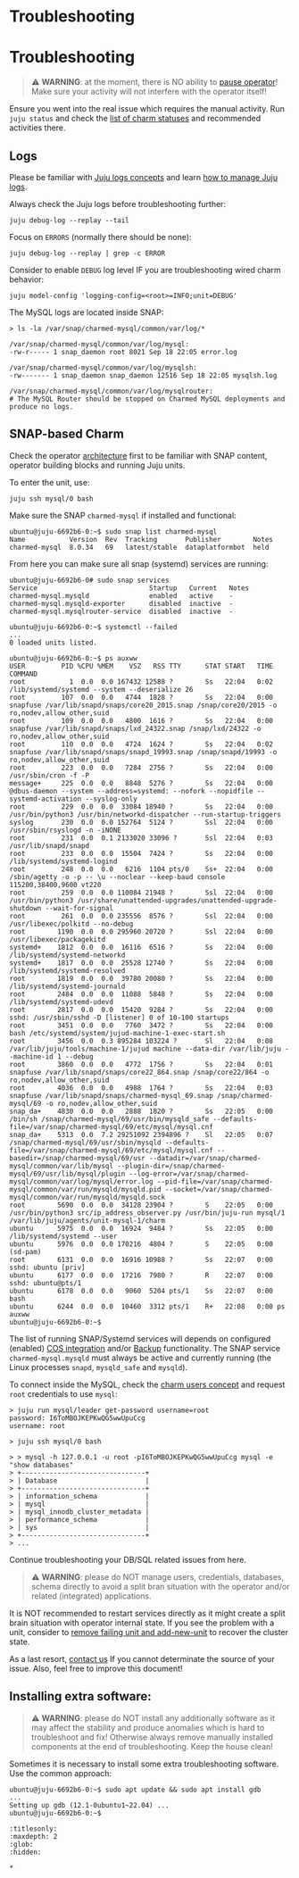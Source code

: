 
# Troubleshooting

# Troubleshooting

> :warning: **WARNING**: at the moment, there is NO ability to [pause operator](https://warthogs.atlassian.net/browse/DPE-2545)!<br/>Make sure your activity will not interfere with the operator itself!

Ensure you went into the real issue which requires the manual activity. Run `juju status` and check the [list of charm statuses](/reference/charm-statuses) and recommended activities there.

## Logs

Please be familiar with [Juju logs concepts](https://juju.is/docs/juju/log) and learn [how to manage Juju logs](https://juju.is/docs/juju/manage-logs).

Always check the Juju logs before troubleshooting further:
```shell
juju debug-log --replay --tail
```

Focus on `ERRORS` (normally there should be none):
```shell
juju debug-log --replay | grep -c ERROR
```

Consider to enable `DEBUG` log level IF you are troubleshooting wired charm behavior:
```shell
juju model-config 'logging-config=<root>=INFO;unit=DEBUG'
```

The MySQL logs are located inside SNAP:
```shell
> ls -la /var/snap/charmed-mysql/common/var/log/*

/var/snap/charmed-mysql/common/var/log/mysql:
-rw-r----- 1 snap_daemon root 8021 Sep 18 22:05 error.log

/var/snap/charmed-mysql/common/var/log/mysqlsh:
-rw------- 1 snap_daemon snap_daemon 12516 Sep 18 22:05 mysqlsh.log

/var/snap/charmed-mysql/common/var/log/mysqlrouter:
# The MySQL Router should be stopped on Charmed MySQL deployments and produce no logs.
```

## SNAP-based Charm

Check the operator [architecture](/explanation/architecture) first to be familiar with SNAP content, operator building blocks and running Juju units.

To enter the unit, use:
```shell
juju ssh mysql/0 bash
```

Make sure the SNAP `charmed-mysql` if installed and functional:
```shell
ubuntu@juju-6692b6-0:~$ sudo snap list charmed-mysql
Name           Version  Rev  Tracking       Publisher        Notes
charmed-mysql  8.0.34   69   latest/stable  dataplatformbot  held
```

From here you can make sure all snap (systemd) services are running: 
```shell
ubuntu@juju-6692b6-0# sudo snap services
Service                            Startup   Current   Notes
charmed-mysql.mysqld               enabled   active    -
charmed-mysql.mysqld-exporter      disabled  inactive  -
charmed-mysql.mysqlrouter-service  disabled  inactive  -

ubuntu@juju-6692b6-0:~$ systemctl --failed
...
0 loaded units listed.

ubuntu@juju-6692b6-0:~$ ps auxww
USER         PID %CPU %MEM    VSZ   RSS TTY      STAT START   TIME COMMAND
root           1  0.0  0.0 167432 12588 ?        Ss   22:04   0:02 /lib/systemd/systemd --system --deserialize 26
root         107  0.0  0.0   4744  1828 ?        Ss   22:04   0:00 snapfuse /var/lib/snapd/snaps/core20_2015.snap /snap/core20/2015 -o ro,nodev,allow_other,suid
root         109  0.0  0.0   4800  1616 ?        Ss   22:04   0:00 snapfuse /var/lib/snapd/snaps/lxd_24322.snap /snap/lxd/24322 -o ro,nodev,allow_other,suid
root         110  0.0  0.0   4724  1624 ?        Ss   22:04   0:02 snapfuse /var/lib/snapd/snaps/snapd_19993.snap /snap/snapd/19993 -o ro,nodev,allow_other,suid
root         223  0.0  0.0   7284  2756 ?        Ss   22:04   0:00 /usr/sbin/cron -f -P
message+     225  0.0  0.0   8848  5276 ?        Ss   22:04   0:00 @dbus-daemon --system --address=systemd: --nofork --nopidfile --systemd-activation --syslog-only
root         229  0.0  0.0  33084 18940 ?        Ss   22:04   0:00 /usr/bin/python3 /usr/bin/networkd-dispatcher --run-startup-triggers
syslog       230  0.0  0.0 152764  5124 ?        Ssl  22:04   0:00 /usr/sbin/rsyslogd -n -iNONE
root         231  0.0  0.1 2133020 33096 ?       Ssl  22:04   0:03 /usr/lib/snapd/snapd
root         233  0.0  0.0  15504  7424 ?        Ss   22:04   0:00 /lib/systemd/systemd-logind
root         248  0.0  0.0   6216  1104 pts/0    Ss+  22:04   0:00 /sbin/agetty -o -p -- \u --noclear --keep-baud console 115200,38400,9600 vt220
root         259  0.0  0.0 110084 21948 ?        Ssl  22:04   0:00 /usr/bin/python3 /usr/share/unattended-upgrades/unattended-upgrade-shutdown --wait-for-signal
root         261  0.0  0.0 235556  8576 ?        Ssl  22:04   0:00 /usr/libexec/polkitd --no-debug
root        1190  0.0  0.0 295960 20720 ?        Ssl  22:04   0:00 /usr/libexec/packagekitd
systemd+    1812  0.0  0.0  16116  6516 ?        Ss   22:04   0:00 /lib/systemd/systemd-networkd
systemd+    1817  0.0  0.0  25528 12740 ?        Ss   22:04   0:00 /lib/systemd/systemd-resolved
root        1819  0.0  0.0  39780 20080 ?        Ss   22:04   0:00 /lib/systemd/systemd-journald
root        2484  0.0  0.0  11088  5848 ?        Ss   22:04   0:00 /lib/systemd/systemd-udevd
root        2817  0.0  0.0  15420  9284 ?        Ss   22:04   0:00 sshd: /usr/sbin/sshd -D [listener] 0 of 10-100 startups
root        3451  0.0  0.0   7760  3472 ?        Ss   22:04   0:00 bash /etc/systemd/system/jujud-machine-1-exec-start.sh
root        3456  0.0  0.3 895284 103224 ?       Sl   22:04   0:08 /var/lib/juju/tools/machine-1/jujud machine --data-dir /var/lib/juju --machine-id 1 --debug
root        3860  0.0  0.0   4772  1756 ?        Ss   22:04   0:01 snapfuse /var/lib/snapd/snaps/core22_864.snap /snap/core22/864 -o ro,nodev,allow_other,suid
root        4036  0.0  0.0   4988  1764 ?        Ss   22:04   0:03 snapfuse /var/lib/snapd/snaps/charmed-mysql_69.snap /snap/charmed-mysql/69 -o ro,nodev,allow_other,suid
snap_da+    4830  0.0  0.0   2888  1820 ?        Ss   22:05   0:00 /bin/sh /snap/charmed-mysql/69/usr/bin/mysqld_safe --defaults-file=/var/snap/charmed-mysql/69/etc/mysql/mysql.cnf
snap_da+    5313  0.0  7.2 29251092 2394896 ?    Sl   22:05   0:07 /snap/charmed-mysql/69/usr/sbin/mysqld --defaults-file=/var/snap/charmed-mysql/69/etc/mysql/mysql.cnf --basedir=/snap/charmed-mysql/69/usr --datadir=/var/snap/charmed-mysql/common/var/lib/mysql --plugin-dir=/snap/charmed-mysql/69/usr/lib/mysql/plugin --log-error=/var/snap/charmed-mysql/common/var/log/mysql/error.log --pid-file=/var/snap/charmed-mysql/common/var/run/mysqld/mysqld.pid --socket=/var/snap/charmed-mysql/common/var/run/mysqld/mysqld.sock
root        5690  0.0  0.0  34128 23904 ?        S    22:05   0:00 /usr/bin/python3 src/ip_address_observer.py /usr/bin/juju-run mysql/1 /var/lib/juju/agents/unit-mysql-1/charm
ubuntu      5975  0.0  0.0  16924  9484 ?        Ss   22:05   0:00 /lib/systemd/systemd --user
ubuntu      5976  0.0  0.0 170216  4804 ?        S    22:05   0:00 (sd-pam)
root        6131  0.0  0.0  16916 10988 ?        Ss   22:07   0:00 sshd: ubuntu [priv]
ubuntu      6177  0.0  0.0  17216  7980 ?        R    22:07   0:00 sshd: ubuntu@pts/1
ubuntu      6178  0.0  0.0   9060  5204 pts/1    Ss   22:07   0:00 bash
ubuntu      6244  0.0  0.0  10460  3312 pts/1    R+   22:08   0:00 ps auxww
ubuntu@juju-6692b6-0:~$ 
```

The list of running SNAP/Systemd services will depends on configured (enabled) [COS integration](/how-to/monitoring-cos/enable-monitoring) and/or [Backup](/how-to/back-up-and-restore/create-a-backup) functionality. The SNAP service `charmed-mysql.mysqld` must always be active and currently running (the Linux processes `snapd`, `mysqld_safe` and `mysqld`).

To connect inside the MySQL, check the [charm users concept](/explanation/users) and request `root` credentials to use `mysql`:
```shell
> juju run mysql/leader get-password username=root
password: I6ToMBOJKEPKwQG5wwUpuCcg
username: root

> juju ssh mysql/0 bash

> > mysql -h 127.0.0.1 -u root -pI6ToMBOJKEPKwQG5wwUpuCcg mysql -e "show databases"
> +-------------------------------+
> | Database                      |
> +-------------------------------+
> | information_schema            |
> | mysql                         |
> | mysql_innodb_cluster_metadata |
> | performance_schema            |
> | sys                           |
> +-------------------------------+
> ...
```
Continue troubleshooting your DB/SQL related issues from here.

> :warning: **WARNING**: please do NOT manage users, credentials, databases, schema directly to avoid a split bran situation with the operator and/or related (integrated) applications.

It is NOT recommended to restart services directly as it might create a split brain situation with operator internal state. If you see the problem with a unit, consider to [remove failing unit and add-new-unit](/tutorial/3-scale-replicas) to recover the cluster state.

As a last resort, [contact us](/reference/contacts) If you cannot determinate the source of your issue.
Also, feel free to improve this document!

## Installing extra software:

> :warning: **WARNING**: please do NOT install any additionally software as it may affect the stability and produce anomalies which is hard to troubleshoot and fix! Otherwise always remove manually installed components at the end of troubleshooting. Keep the house clean!

Sometimes it is necessary to install some extra troubleshooting software. Use the common approach:
```shell
ubuntu@juju-6692b6-0:~$ sudo apt update && sudo apt install gdb
...
Setting up gdb (12.1-0ubuntu1~22.04) ...
ubuntu@juju-6692b6-0:~$
```


```{toctree}
:titlesonly:
:maxdepth: 2
:glob:
:hidden:

*
```
